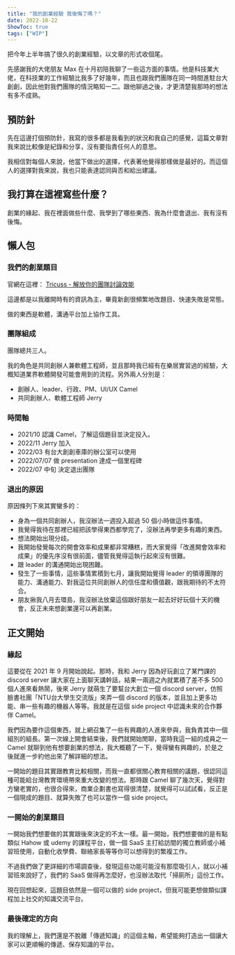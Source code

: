 ```yaml
---
title: "我的創業經驗 我後悔了嗎？"
date: 2022-10-22
ShowToc: true
tags: ["WIP"]
---
```


把今年上半年搞了很久的創業經驗，以文章的形式收個尾。

先感謝我的大佬朋友 Max 在十月初陪我聊了一些這方面的事情。他是科技業大佬，在科技業的工作經驗比我多了好幾年，而且也跟我們團隊在同一時間進駐台大創創，因此他對我們團隊的情況略知一二。跟他聊過之後，才更清楚我那時的想法有多不成熟。

## 預防針

先在這邊打個預防針，我寫的很多都是我看到的狀況和我自己的感覺，這篇文章對我來說比較像是紀錄和分享，沒有要指責任何人的意思。

我相信對每個人來說，他當下做出的選擇，代表著他覺得那樣做是最好的。而這個人的選擇對我來說，我也只能表達認同與否和給出建議。

## 我打算在這裡寫些什麼？

創業的緣起、我在裡面做些什麼、我學到了哪些東西、我為什麼會退出、我有沒有後悔。

## 懶人包

### 我們的創業題目

官網在這裡： [Tricuss - 解放你的團隊討論效能](https://www.tricuss.io/)

這邊都是以我離開時有的資訊為主，畢竟新創很頻繁地改題目、快速失敗是常態。

做的東西是軟體，溝通平台加上協作工具。

### 團隊組成

團隊總共三人。

我的角色是共同創辦人兼軟體工程師，並且那時我已經有在樂居實習過的經驗，大概知道業界軟體開發可能會用到的流程。另外兩人分別是：

* 創辦人、leader、行政、PM、UI/UX Camel
* 共同創辦人、軟體工程師 Jerry

### 時間軸

* 2021/10 認識 Camel，了解這個題目並決定投入。
* 2022/11 Jerry 加入
* 2022/03 有台大創創車庫的辦公室可以使用
* 2022/07/07 做 presentation 達成一個里程碑
* 2022/07 中旬 決定退出團隊

### 退出的原因

原因條列下來其實蠻多的：

* 身為一個共同創辦人，我沒辦法一週投入超過 50 個小時做這件事情。
* 我覺得我待在那裡已經把該學得東西都學完了，沒辦法再學更多有趣的東西。
* 想法開始出現分歧。
* 我開始發覺每次的開會效率和成果都非常糟糕，而大家覺得「改進開會效率和成果」的優先序沒有很前面，儘管我覺得這執行起來沒有很難。
* 跟 leader 的溝通開始出現困難。
* 發生了一些事情，這些事情累積到七月，讓我開始覺得 leader 的領導團隊的能力、溝通能力、對我這位共同創辦人的信任度和價值觀，跟我期待的不太符合。
* 朋友揪我八月去環島，我沒辦法放棄這個跟好朋友一起去好好玩個十天的機會，反正未來想創業還可以再創業。


## 正文開始

### 緣起

這要從在 2021 年 9 月開始說起。那時，我和 Jerry 因為好玩創立了某門課的 discord server 讓大家在上面聊天講幹話，結果一兩週之內就累積了差不多 500 個人進來看熱鬧，後來 Jerry 就萌生了要幫台大創立一個 discord server，仿照臉書社團「NTU台大學生交流版」來弄一個 discord 的版本，並且加上更多功能、串一些有趣的機器人等等。我就是在這個 side project 中認識未來的合作夥伴 Camel。

我們因為要作這個東西，就上網召集了一些有興趣的人進來參與，我負責其中一個組別的組長。第一次線上開會結束後，我們就開始閒聊，當時我這一組的成員之一 Camel 就聊到他有想要創業的想法，我大概聽了一下，覺得蠻有興趣的，於是之後就進一步約他出來了解詳細的想法。

一開始的題目其實跟教育比較相關，而我一直都很關心教育相關的議題，很認同這種可能給台灣教育環境帶來重大改變的想法。那時跟 Camel 聊了幾次天，覺得對方蠻老實的，也很合得來，商業企劃書也寫得很清楚，就覺得可以試試看，反正是一個現成的題目、就算失敗了也可以當作一個 side project。

### 一開始的創業題目

一開始我們想要做的其實跟後來決定的不太一樣。最一開始，我們想要做的是有點類似 Hahow 或 udemy 的課程平台，做一個 SaaS 主打給訪間的獨立教師或小補習班使用，自動化收學費、聯絡家長等等你可以想得到的繁複工作。

不過我們做了更詳細的市場調查後，發現這些功能可能沒有那麼吸引人，就以小補習班來說好了，我們的 SaaS 做得再怎麼好，也沒辦法取代「掃廁所」這份工作。

現在回想起來，這題目依然是一個可以做的 side project，但我可能更想做類似課程加上社交的知識交流平台。

### 最後確定的方向

我的理解上，我們還是不脫離「傳遞知識」的這個主軸，希望能夠打造出一個讓大家可以更順暢的傳遞、保存知識的平台。
